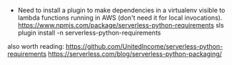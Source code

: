 - Need to install a plugin to make dependencies in a virtualenv visible
  to lambda functions running in AWS (don't need it for local invocations).
https://www.npmjs.com/package/serverless-python-requirements
sls plugin install -n serverless-python-requirements

also worth reading:
https://github.com/UnitedIncome/serverless-python-requirements
https://serverless.com/blog/serverless-python-packaging/

